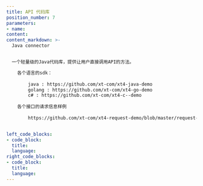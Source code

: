 ```yaml
---
title: API 代码库
position_number: 7
parameters:
- name:
content:
content_markdown: >-
  Java connector


  一个轻量级的Java代码库，提供让用户直接调用API的方法。 

    各个语言的sdk：
        
        java : https://github.com/xt-com/xt4-java-demo
        golang : https://github.com/xt-com/xt4-go-demo
        c# : https://github.com/xt-com/xt4-c--demo
    
    各个接口的请求信息样例
        
        https://github.com/xt-com/xt4-request-demo/blob/master/request-xt.txt


left_code_blocks:
- code_block:
  title:
  language:
right_code_blocks:
- code_block:
  title:
  language:
---
```

